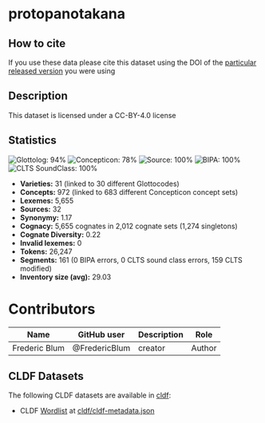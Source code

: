# protopanotakana

## How to cite

If you use these data please cite
this dataset using the DOI of the [particular released version](../../releases/) you were using

## Description


This dataset is licensed under a CC-BY-4.0 license

## Statistics


![Glottolog: 94%](https://img.shields.io/badge/Glottolog-94%25-green.svg "Glottolog: 94%")
![Concepticon: 78%](https://img.shields.io/badge/Concepticon-78%25-yellow.svg "Concepticon: 78%")
![Source: 100%](https://img.shields.io/badge/Source-100%25-brightgreen.svg "Source: 100%")
![BIPA: 100%](https://img.shields.io/badge/BIPA-100%25-brightgreen.svg "BIPA: 100%")
![CLTS SoundClass: 100%](https://img.shields.io/badge/CLTS%20SoundClass-100%25-brightgreen.svg "CLTS SoundClass: 100%")

- **Varieties:** 31 (linked to 30 different Glottocodes)
- **Concepts:** 972 (linked to 683 different Concepticon concept sets)
- **Lexemes:** 5,655
- **Sources:** 32
- **Synonymy:** 1.17
- **Cognacy:** 5,655 cognates in 2,012 cognate sets (1,274 singletons)
- **Cognate Diversity:** 0.22
- **Invalid lexemes:** 0
- **Tokens:** 26,247
- **Segments:** 161 (0 BIPA errors, 0 CLTS sound class errors, 159 CLTS modified)
- **Inventory size (avg):** 29.03

# Contributors

Name | GitHub user | Description | Role |
--- | --- | --- | --- |
Frederic Blum | @FredericBlum | creator | Author |




## CLDF Datasets

The following CLDF datasets are available in [cldf](cldf):

- CLDF [Wordlist](https://github.com/cldf/cldf/tree/master/modules/Wordlist) at [cldf/cldf-metadata.json](cldf/cldf-metadata.json)